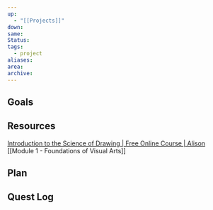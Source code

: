 ```yaml
---
up:
  - "[[Projects]]"
down: 
same: 
Status: 
tags:
  - project
aliases: 
area: 
archive:
---
```

## Goals

## Resources
[Introduction to the Science of Drawing | Free Online Course | Alison](https://alison.com/course/introduction-to-the-science-of-drawing)
[[Module 1 - Foundations of Visual Arts]]
## Plan

## Quest Log